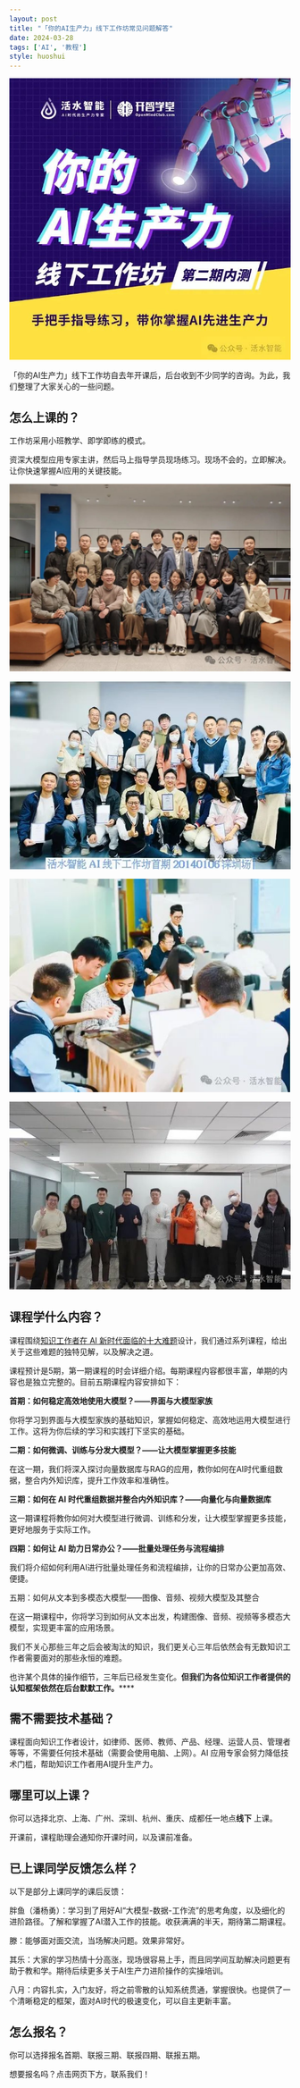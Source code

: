 ```yaml
---
layout: post
title: "「你的AI生产力」线下工作坊常见问题解答"
date: 2024-03-28
tags: ['AI', '教程']
style: huoshui
---
```


![](/assets/images/edfd9e9902124ae0912db76cd39dfff8.jpg)

「你的AI生产力」线下工作坊自去年开课后，后台收到不少同学的咨询。为此，我们整理了大家关心的一些问题。

## 怎么上课的？

工作坊采用小班教学、即学即练的模式。

资深大模型应用专家主讲，然后马上指导学员现场练习。现场不会的，立即解决。让你快速掌握AI应用的关键技能。

![](/assets/images/47596ac79c614d8094ea87aac769bb38.jpg)

![](/assets/images/efdca2d7b14641f88b7c0c09f5b29e90.jpg)

![](/assets/images/9b97a01be20e4a2c88ec91c800e78b05.jpg)

![](/assets/images/ce850f91e6ee454d90eca70e3f6833bc.jpg)

## 课程学什么内容？

课程围绕[知识工作者在 AI
新时代面临的十大难题](https://mp.weixin.qq.com/s?__biz=MzA3MzM0MjUyMQ==&mid=2652153777&idx=1&sn=07e16a213838396bf7e73173339f50fb&scene=21#wechat_redirect)设计，我们通过系列课程，给出关于这些难题的独特见解，以及解决之道。

课程预计是5期，第一期课程的时会详细介绍。每期课程内容都很丰富，单期的内容也是独立完整的。目前五期课程内容安排如下：

**首期：如何稳定高效地使用大模型？——界面与大模型家族**

你将学习到界面与大模型家族的基础知识，掌握如何稳定、高效地运用大模型进行工作。这将为你后续的学习和实践打下坚实的基础。

**二期：如何微调、训练与分发大模型？——让大模型掌握更多技能**

在这一期，我们将深入探讨向量数据库与RAG的应用，教你如何在AI时代重组数据，整合内外知识库，提升工作效率和准确性。

**三期：如何在 AI 时代重组数据并整合内外知识库？——向量化与向量数据库**

这一期课程将教你如何对大模型进行微调、训练和分发，让大模型掌握更多技能，更好地服务于实际工作。

**四期：如何让 AI 助力日常办公？——批量处理任务与流程编排**

我们将介绍如何利用AI进行批量处理任务和流程编排，让你的日常办公更加高效、便捷。

五期：如何从文本到多模态大模型——图像、音频、视频大模型及其整合

在这一期课程中，你将学习到如何从文本出发，构建图像、音频、视频等多模态大模型，实现更丰富的应用场景。

我们不关心那些三年之后会被淘汰的知识，我们更关心三年后依然会有无数知识工作者需要面对的那些永恒的难题。

也许某个具体的操作细节，三年后已经发生变化。**但我们为各位知识工作者提供的认知框架依然在后台默默工作。******

## 需不需要技术基础？

课程面向知识工作者设计，如律师、医师、教师、产品、经理、运营人员、管理者等等，不需要任何技术基础（需要会使用电脑、上网）。AI
应用专家会努力降低技术门槛，帮助知识工作者用AI提升生产力。

## 哪里可以上课？

你可以选择北京、上海、广州、深圳、杭州、重庆、成都任一地点**线下** 上课。

开课前，课程助理会通知你开课时间，以及课前准备。

## 已上课同学反馈怎么样？

以下是部分上课同学的课后反馈：

胖鱼（潘杨勇）：学习到了用好AI“大模型-数据-工作流”的思考角度，以及细化的进阶路径。了解和掌握了AI潜入工作的技能。收获满满的半天，期待第二期课程。

滕：能够面对面交流，当场解决问题。效果非常好。

其乐：大家的学习热情十分高涨，现场很容易上手，而且同学间互助解决问题更有助于教和学。期待后续更多关于AI生产力进阶操作的实操培训。

八月：内容扎实，入门友好，将之前零散的认知系统贯通，掌握很快。也提供了一个清晰稳定的框架，面对AI时代的极速变化，可以自主更新丰富。

## 怎么报名？

你可以选择报名首期、联报三期、联报四期、联报五期。

想要报名吗？点击网页下方，联系我们！

